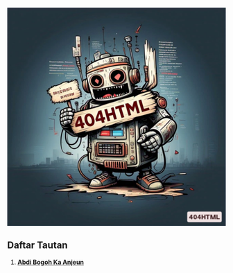 ![Logo](https://raw.githubusercontent.com/404HTML/for/refs/heads/main/404HTML.webp)

## **Daftar Tautan**

1. [**Abdi Bogoh Ka Anjeun**](https://404html.github.io/for/abdibogohkaanjeun.html)
